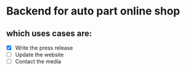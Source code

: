 # Backend for auto part online shop

## which uses cases are:


- [X] Write the press release
- [ ] Update the website
- [ ] Contact the media
